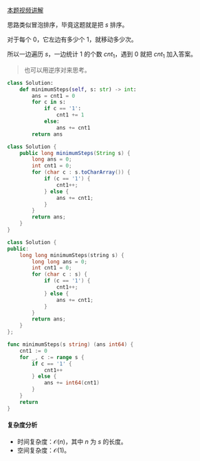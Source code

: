 [本题视频讲解](https://www.bilibili.com/video/BV1pC4y1j7Pw/)

思路类似冒泡排序，毕竟这题就是把 $s$ 排序。

对于每个 $0$，它左边有多少个 $1$，就移动多少次。

所以一边遍历 $s$，一边统计 $1$ 的个数 $\textit{cnt}_1$，遇到 $0$ 就把 $\textit{cnt}_1$ 加入答案。

> 也可以用逆序对来思考。

```py [sol-Python3]
class Solution:
    def minimumSteps(self, s: str) -> int:
        ans = cnt1 = 0
        for c in s:
            if c == '1':
                cnt1 += 1
            else:
                ans += cnt1
        return ans
```

```java [sol-Java]
class Solution {
    public long minimumSteps(String s) {
        long ans = 0;
        int cnt1 = 0;
        for (char c : s.toCharArray()) {
            if (c == '1') {
                cnt1++;
            } else {
                ans += cnt1;
            }
        }
        return ans;
    }
}
```

```cpp [sol-C++]
class Solution {
public:
    long long minimumSteps(string s) {
        long long ans = 0;
        int cnt1 = 0;
        for (char c : s) {
            if (c == '1') {
                cnt1++;
            } else {
                ans += cnt1;
            }
        }
        return ans;
    }
};
```

```go [sol-Go]
func minimumSteps(s string) (ans int64) {
	cnt1 := 0
	for _, c := range s {
		if c == '1' {
			cnt1++
		} else {
			ans += int64(cnt1)
		}
	}
	return
}
```

#### 复杂度分析

- 时间复杂度：$\mathcal{O}(n)$，其中 $n$ 为 $\textit{s}$ 的长度。
- 空间复杂度：$\mathcal{O}(1)$。
